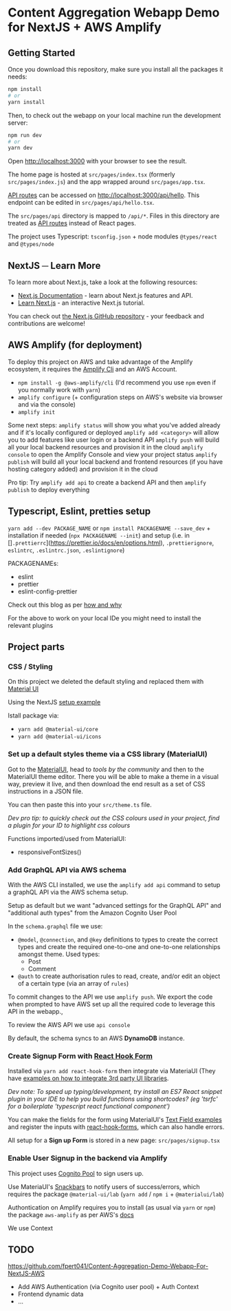 # Content Aggregation Webapp Demo for NextJS + AWS Amplify

## Getting Started

Once you download this repository, make sure you install all the packages it needs:

```bash
npm install
# or
yarn install
```

Then, to check out the webapp on your local machine run the development server:

```bash
npm run dev
# or
yarn dev
```

Open [http://localhost:3000](http://localhost:3000) with your browser to see the result.

The home page is hosted at `src/pages/index.tsx` (formerly `src/pages/index.js`) and the app wrapped around `src/pages/app.tsx`.

[API routes](https://nextjs.org/docs/api-routes/introduction) can be accessed on [http://localhost:3000/api/hello](http://localhost:3000/api/hello). This endpoint can be edited in `src/pages/api/hello.tsx`.

The `src/pages/api` directory is mapped to `/api/*`. Files in this directory are treated as [API routes](https://nextjs.org/docs/api-routes/introduction) instead of React pages.

The project uses Typescript: `tsconfig.json` + node modules `@types/react` and `@types/node`

## NextJS ─ Learn More

To learn more about Next.js, take a look at the following resources:

- [Next.js Documentation](https://nextjs.org/docs) - learn about Next.js features and API.
- [Learn Next.js](https://nextjs.org/learn) - an interactive Next.js tutorial.

You can check out [the Next.js GitHub repository](https://github.com/vercel/next.js/) - your feedback and contributions are welcome!

## AWS Amplify (for deployment)

To deploy this project on AWS and take advantage of the Amplify ecosystem, it requires the [Amplify Cli](https://docs.amplify.aws/cli/start/install) and an AWS Account.

- `npm install -g @aws-amplify/cli` (I'd recommend you use `npm` even if you normally work with `yarn`)
- `amplify configure` (+ configuration steps on AWS's website via browser and via the console)
- `amplify init`

Some next steps:
`amplify status` will show you what you've added already and if it's locally configured or deployed
`amplify add <category>` will allow you to add features like user login or a backend API
`amplify push` will build all your local backend resources and provision it in the cloud
`amplify console` to open the Amplify Console and view your project status
`amplify publish` will build all your local backend and frontend resources (if you have hosting category added) and provision it in the cloud

Pro tip:
Try `amplify add api` to create a backend API and then `amplify publish` to deploy everything

## Typescript, Eslint, pretties setup

`yarn add --dev PACKAGE_NAME` or `npm install PACKAGENAME --save_dev` + installation if needed (`npx PACKAGENAME --init`) and setup (i.e. in []`.prettierrc`](https://prettier.io/docs/en/options.html), `.prettierignore`, `eslintrc`, `.eslintrc.json`, `.eslintignore`)

PACKAGENAMEs:

- eslint
- prettier
- eslint-config-prettier

Check out this blog as per [how and why](https://decodenatura.com/how-to-set-up-nextjs-typescript-eslint-prettier/)

For the above to work on your local IDe you might need to install the relevant plugins

## Project parts

### CSS / Styling

On this project we deleted the default styling and replaced them with [Material UI](https://www.williamkurniawan.com/blog/step-by-step-guidelines-to-implement-material-ui-in-next-js-2020)

Using the NextJS [setup example](https://github.com/vercel/next.js/tree/canary/examples/with-material-ui)

Istall package via:

- `yarn add @material-ui/core`
- `yarn add @material-ui/icons`

### Set up a default styles theme via a CSS library (MaterialUI)

Got to the [MaterialUI](https://material-ui.com/customization/color), head to _tools by the community_ and then to the MaterialUI theme editor. There you will be able to make a theme in a visual way, preview it live, and then download the end result as a set of CSS instructions in a JSON file.

You can then paste this into your `src/theme.ts` file.

_Dev pro tip: to quickly check out the CSS colours used in your project, find a plugin for your ID to highlight css colours_

Functions imported/used from MaterialUI:

- responsiveFontSizes()

### Add GraphQL API via AWS schema

With the AWS CLI installed, we use the `amplify add api` command to setup a graphQL API via the AWS schema setup.

Setup as default but we want "advanced settings for the GraphQL API" and "additional auth types" from the Amazon Cognito User Pool

In the `schema.graphql` file we use:

- `@model`, `@connection`, and `@key` definitions to types to create the correct types and create the required one-to-one and one-to-one relationships amongst theme. Used types:
  - Post
  - Comment
- `@auth` to create authorisation rules to read, create, and/or edit an object of a certain type (via an array of `rules`)

To commit changes to the API we use `amplify push`. We export the code when prompted to have AWS set up all the required code to leverage this API in the webapp.,

To review the AWS API we use `api console`

By default, the schema syncs to an AWS **DynamoDB** instance.

### Create Signup Form with [React Hook Form](https://react-hook-form.com)

Installed via `yarn add react-hook-form` then integrate via MateriaUI (They have [examples on how to integrate 3rd party UI libraries](https://react-hook-form.com/get-started/#IntegratingwithUIlibraries).

_Dev note: To speed up typing/development, try install an ES7 React snippet plugin in your IDE to help you build functions using shortcodes? (eg 'tsrfc' for a boilerplate 'typescript react functional component')_

You can make the fields for the form using MaterialUI's [Text Field examples](https://material-ui.com/components/text-fields/#text-field) and register the inputs with [react-hook-forms](https://react-hook-form.com/get-started/#Handleerrors), which can also handle errors.

All setup for a **Sign up Form** is stored in a new page: `src/pages/signup.tsx`

### Enable User Signup in the backend via Amplify

This project uses [Cognito Pool](https://docs.amplify.aws/lib/auth/emailpassword/q/platform/js/) to sign users up.

Use MateriaUI's [Snackbars](https://material-ui.com/components/snackbars/) to notify users of success/errors, which requires the package `@material-ui/lab` (`yarn add` / `npm i` + `@materialui/lab`)

Authontication on Amplify requires you to install (as usual via `yarn` or `npm`) the package `aws-amplify` as per AWS's [docs](https://docs.amplify.aws/lib/auth/getting-started/q/platform/js/#configure-your-application)

We use Context

## TODO

https://github.com/fpert041/Content-Aggregation-Demo-Webapp-For-NextJS-AWS

- Add AWS Authentication (via Cognito user pool) + Auth Context
- Frontend dynamic data
- ...
